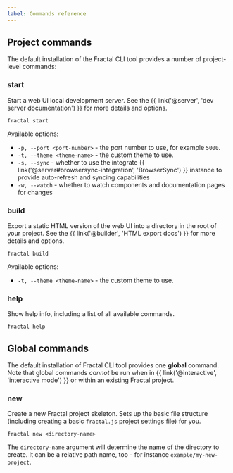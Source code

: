```yaml
---
label: Commands reference
---
```


## Project commands

The default installation of the Fractal CLI tool provides a number of project-level commands:

### start

Start a web UI local development server. See the {{ link('@server', 'dev server documentation') }} for more details and options.

```plain
fractal start
```

Available options:

* `-p, --port <port-number>` - the port number to use, for example `5000`.
* `-t, --theme <theme-name>` - the custom theme to use.
* `-s, --sync` - whether to use the integrate {{ link('@server#browsersync-integration', 'BrowserSync') }} instance to provide auto-refresh and syncing capabilities
* `-w, --watch` - whether to watch components and documentation pages for changes

### build

Export a static HTML version of the web UI into a directory in the root of your project. See the {{ link('@builder', 'HTML export docs') }} for more details and options.

```plain
fractal build
```

Available options:

* `-t, --theme <theme-name>` - the custom theme to use.

### help

Show help info, including a list of all available commands.

```plain
fractal help
```

## Global commands

The default installation of Fractal CLI tool provides one **global** command. Note that global commands *cannot* be run when in {{ link('@interactive', 'interactive mode') }} or within an existing Fractal project.

### new

Create a new Fractal project skeleton. Sets up the basic file structure (including creating a basic `fractal.js` project settings file) for you.

```plain
fractal new <directory-name>
```

The `directory-name` argument will determine the name of the directory to create. It can be a relative path name, too - for instance `example/my-new-project`.
